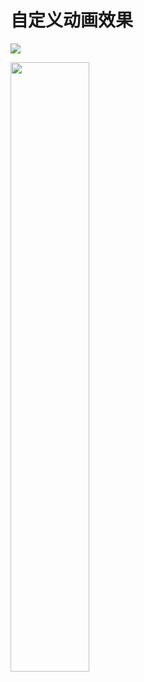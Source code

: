 # 自定义动画效果
![](https://github.com/BigSea001/IOSLoadingView/blob/master/imgs/img-2018-9-7.jpg)

<img src="https://github.com/BigSea001/IOSLoadingView/blob/master/imgs/img-2018-9-7.jpg" width="50%" alt=""/>
